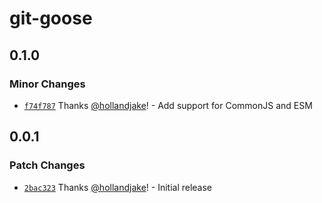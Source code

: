 # git-goose

## 0.1.0

### Minor Changes

- [`f74f787`](https://github.com/hollandjake/git-goose/commit/f74f787a8606e54d04c91f1514b1b4fa6e1324f3) Thanks [@hollandjake](https://github.com/hollandjake)! - Add support for CommonJS and ESM

## 0.0.1

### Patch Changes

- [`2bac323`](https://github.com/hollandjake/git-goose/commit/2bac323186bdd174e5bccb803afb92f1bf6fb4dc) Thanks [@hollandjake](https://github.com/hollandjake)! - Initial release
